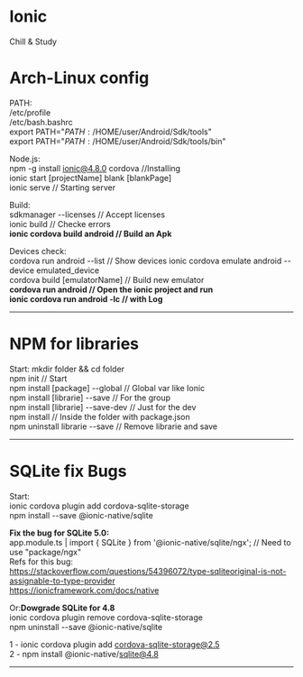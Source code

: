 # Ionic
Chill &amp; Study

# Arch-Linux config
PATH:  
/etc/profile  
/etc/bash.bashrc  
  export PATH="$PATH:/$HOME/user/Android/Sdk/tools"  
  export PATH="$PATH:/$HOME/user/Android/Sdk/tools/bin"  

Node.js:  
  npm -g install ionic@4.8.0 cordova //Installing  
  ionic start [projectName] blank [blankPage]  
  ionic serve // Starting server  

Build:  
  sdkmanager --licenses // Accept licenses  
  ionic build // Checke errors  
  **ionic cordova build android // Build an Apk**  
  
Devices check:  
  cordova run android  --list // Show devices
  ionic cordova emulate android --device emulated_device  
  cordova build [emulatorName] // Build new emulator  
  **cordova run android // Open the ionic project and run**  
  **ionic cordova run android -lc // with Log**

-----------------------------------

# NPM for libraries  
Start:
  mkdir folder && cd folder  
  npm init // Start  
  npm install [package] --global // Global var like Ionic  
  npm install [librarie] --save // For the group  
  npm install [librarie] --save-dev // Just for the dev  
  npm install // Inside the folder with package.json  
  npm uninstall librarie --save // Remove librarie and save  

-----------------------------------

# SQLite fix Bugs  
Start:  
  ionic cordova plugin add cordova-sqlite-storage  
  npm install --save @ionic-native/sqlite  
  
**Fix the bug for SQLite 5.0:**  
  app.module.ts | import { SQLite } from '@ionic-native/sqlite/ngx'; // Need to use "package/ngx"  
Refs for this bug:  
https://stackoverflow.com/questions/54396072/type-sqliteoriginal-is-not-assignable-to-type-provider  
https://ionicframework.com/docs/native  
  
Or:**Dowgrade SQLite for 4.8**  
  ionic cordova plugin remove cordova-sqlite-storage  
  npm uninstall --save @ionic-native/sqlite  
  
  1 - ionic cordova plugin add cordova-sqlite-storage@2.5  
  2 - npm install @ionic-native/sqlite@4.8  

-----------------------------------
